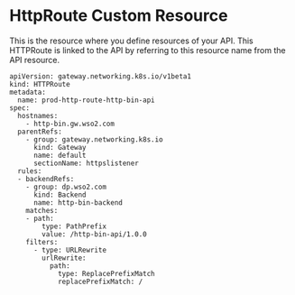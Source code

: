 # HttpRoute Custom Resource

This is the resource where you define resources of your API. This HTTPRoute is linked to the API by referring to this resource name from the API resource.

```
apiVersion: gateway.networking.k8s.io/v1beta1
kind: HTTPRoute
metadata:
  name: prod-http-route-http-bin-api
spec:
  hostnames:
    - http-bin.gw.wso2.com
  parentRefs:
    - group: gateway.networking.k8s.io
      kind: Gateway
      name: default
      sectionName: httpslistener
  rules:
  - backendRefs:
    - group: dp.wso2.com
      kind: Backend
      name: http-bin-backend
    matches:
    - path:
        type: PathPrefix
        value: /http-bin-api/1.0.0
    filters:
      - type: URLRewrite
        urlRewrite:
          path:
            type: ReplacePrefixMatch
            replacePrefixMatch: /
```